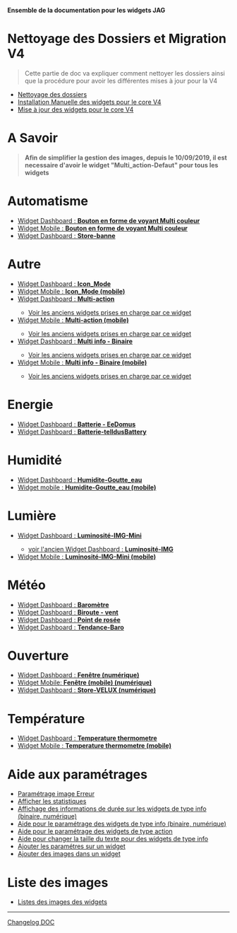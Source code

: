 **Ensemble de la documentation pour les widgets JAG**

Nettoyage des Dossiers et Migration V4
=======================

<blockquote>
Cette partie de doc va expliquer comment nettoyer les dossiers ainsi que la procédure pour avoir les différentes mises à jour pour la V4
</blockquote>
<ul>
    <li><a href="./aide/JEEDOM_AIDE_Nettoyage_des_dossiers.html">Nettoyage des dossiers</a></li>
    <li><a href="./aide/JEEDOM_AIDE_V4_Installation_Manuelle.html">Installation Manuelle des widgets pour le core V4</a></li>
    <li><a href="./aide/JEEDOM_AIDE_V4_UPDATE.html">Mise à jour des widgets pour le core V4</a></li>
</ul>


A Savoir
=======================
<blockquote>
<b>Afin de simplifier la gestion des images, depuis le 10/09/2019, il est necessaire d'avoir le widget "Multi_action-Defaut" pour tous les widgets</b>
</blockquote>

Automatisme
=======================
<ul>
    <li><a href="./JEEDOM_VoyantMulticouleur.html">Widget Dashboard : <b>Bouton en forme de voyant Multi couleur</b></a></li>
    <li><a href="./JEEDOM_VoyantMulticouleur_MOBILE.html">Widget Mobile : <b>Bouton en forme de voyant Multi couleur</b></a></li>
    <li><a href="./JEEDOM_Store_banne.html">Widget Dashboard : <b>Store-banne</b></a></li>  
</ul>

Autre
=======================
<ul>
    <li><a href="./JEEDOM_Icon_Mode.html">Widget Dashboard : <b>Icon_Mode</b></a></li>
    <li><a href="./JEEDOM_Icon_Mode_Mobile.html">Widget Mobile : <b>Icon_Mode (mobile)</b></a></li>
    <li><a href="./JEEDOM_Multi_action_Defaut">Widget Dashboard : <b>Multi-action</b></a></li>
    <ul>
            <li><a href="./archives/JEEDOM_Archive_action.html">Voir les anciens widgets prises en charge par ce widget</a></li>
    </ul>
    <li><a href="./JEEDOM_Multi_action_Defaut_mobile.html">Widget Mobile : <b>Multi-action (mobile)</b></a></li>
    <ul>
            <li><a href="./archives/JEEDOM_Archive_action_mobile.html">Voir les anciens widgets prises en charge par ce widget</a></li>
    </ul>
    <li><a href="./JEEDOM_Multi_info_Binaire.html">Widget Dashboard : <b>Multi info - Binaire</b></a></li>
    <ul>
            <li><a href="./archives/JEEDOM_Archive_info_binaire.html">Voir les anciens widgets prises en charge par ce widget</a></li>
    </ul>
    <li><a href="./JEEDOM_Multi_info_Binaire_mobile.html">Widget Mobile : <b>Multi info - Binaire (mobile)</b></a></li>
        <ul>
            <li><a href="./archives/JEEDOM_Archive_info_binaire_mobile.html">Voir les anciens widgets prises en charge par ce widget</a></li>
    </ul>
</ul>

Energie
=======================
<ul>
    <li><a href="./JEEDOM_Batterie_EeDomus.html">Widget Dashboard : <b>Batterie - EeDomus</b></a></li>
    <li><a href="./JEEDOM_Batterie_telldusBattery.html">Widget Dashboard : <b>Batterie-telldusBattery</b></a></li>
</ul>

Humidité
=======================
<ul>
    <li><a href="./JEEDOM_Humidite_Goutte_eau.html">Widget Dashboard : <b>Humidite-Goutte_eau</b></a></li>
    <li><a href="./JEEDOM_Humidite_Goutte_eau_Mobile.html">Widget mobile : <b>Humidite-Goutte_eau (mobile)</b></a></li>  
</ul>

Lumière
=======================
<ul>
    <li><a href="./JEEDOM_Lum_IMG_mini.html">Widget Dashboard : <b>Luminosité-IMG-Mini</b></a></li>
    <ul>
            <li><a href="./archives/JEEDOM_Lum_IMG.html">voir l'ancien Widget Dashboard : <b>Luminosité-IMG</b></a></li>
    </ul>
    <li><a href="./JEEDOM_Lum_IMG_mini_MOBILE.html">Widget Mobile : <b>Luminosité-IMG-Mini (mobile)</b></a></li>
</ul>

Météo
=======================
<ul>
    <li><a href="./JEEDOM_Barometre.html">Widget Dashboard : <b>Baromètre</b></a></li>
    <li><a href="./JEEDOM_Biroute_vent.html">Widget Dashboard : <b>Biroute - vent</b></a></li>
    <li><a href="./JEEDOM_Point_rosee.html">Widget Dashboard : <b>Point de rosée</b></a></li>
    <li><a href="./JEEDOM_Tendance_Baro.html">Widget Dashboard : <b>Tendance-Baro</b></a></li>
</ul>

Ouverture
=======================
<ul>
    <li><a href="./JEEDOM_Fenetre.html">Widget Dashboard : <b>Fenêtre (numérique)</b></a></li>
    <li><a href="./JEEDOM_Fenetre_MOBILE.html">Widget Mobile: <b>Fenêtre (mobile) (numérique)</b></a></li>
    <li><a href="./JEEDOM_Store_Velux_num.html">Widget Dashboard : <b>Store-VELUX (numérique)</b></a></li>
</ul>

Température
=======================
<ul>
    <li><a href="./JEEDOM_Thermometre.html">Widget Dashboard : <b>Temperature thermometre</b></a></li>
    <li><a href="./JEEDOM_Thermometre_MOBILE.html">Widget Mobile : <b>Temperature thermometre (mobile)</b></a></li>
</ul>

Aide aux paramétrages
=======================
<ul>
    <li><a href="./aide/JEEDOM_AIDE_Error.html">Paramétrage image Erreur</a></li>
    <li><a href="./aide/JEEDOM_AIDE_STATS.html">Afficher les statistiques</a></li>
    <li><a href="./aide/JEEDOM_AIDE_STATS_TEMPS.html">Affichage des informations de durée sur les widgets de type info (binaire, numérique)</a></li>
    <li><a href="./aide/JEEDOM_AIDE_CONFIG_INFOS.html">Aide pour le paramétrage des widgets de type info (binaire, numérique)</a></li>
    <li><a href="./aide/JEEDOM_AIDE_CONFIG_ACTION.html">Aide pour le paramétrage des widgets de type action</a></li>
    <li><a href="./aide/JEEDOM_AIDE_SIZE.html">Aide pour changer la taille du texte pour des widgets de type info</a></li>
    <li><a href="./aide/JEEDOM_AIDE_PARA.html">Ajouter les paramétres sur un widget</a></li>
    <li><a href="./aide/JEEDOM_AIDE_ADD_IMG.html">Ajouter des images dans un widget</a></li>
</ul>

Liste des images
=======================
<ul>
    <li><a href="./JEEDOM_Liste_images_dossiers.html">Listes des images des widgets </a></li>
</ul>
<hr />
<dl>
    <a href="https://github.com/JEALG/JEEDOM-Widget_JAG-doc/commits/master">Changelog DOC</a>
</dl>